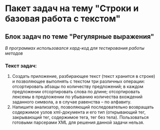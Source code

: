 # Пакет задач на тему "Строки и базовая работа с текстом"
## Блок задач по теме "Регулярные выражения"

_В программах использовался хард-код для тестирования работы методов_

### Текст задач:
1. Создать приложение, разбирающее текст (текст хранится в строке) и позволяющее выполнять с текстом три различных операции: отсортировать абзацы по количеству предложений; в каждом предложении отсортировать слова по длине;
отсортировать лексемы в предложении по убыванию количества вхождений заданного символа, а в случае равенства – по алфавиту.
2. Напишите анализатор, позволяющий последовательно возвращать содержимое узлов xml-документа и его тип (открывающий тег, закрывающий тег, содержимое тега, тег без тела). Пользоваться готовыми парсерами XML для решения данной задачи нельзя.